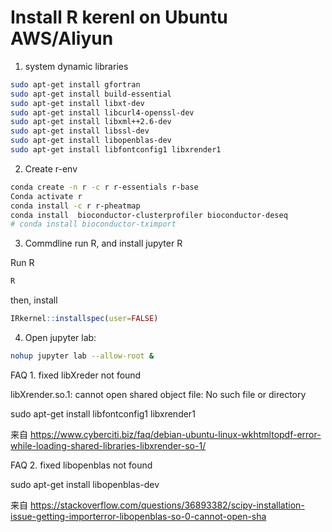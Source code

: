 # Install R kerenl on Ubuntu AWS/Aliyun

1. system dynamic libraries
```bash
sudo apt-get install gfortran
sudo apt-get install build-essential 
sudo apt-get install libxt-dev 
sudo apt-get install libcurl4-openssl-dev
sudo apt-get install libxml++2.6-dev
sudo apt-get install libssl-dev
sudo apt-get install libopenblas-dev
sudo apt-get install libfontconfig1 libxrender1
```

2. Create r-env 
```bash
conda create -n r -c r r-essentials r-base
Conda activate r
conda install -c r r-pheatmap 
conda install  bioconductor-clusterprofiler bioconductor-deseq
# conda install bioconductor-tximport
```
3. Commdline run R, and install jupyter R  

Run R 
```bash
R
```
then, install
```R
IRkernel::installspec(user=FALSE)
```


4. Open jupyter lab:

```bash
nohup jupyter lab --allow-root &
```


FAQ 1. fixed libXreder not found

libXrender.so.1: cannot open shared object file: No such file or directory


sudo apt-get install libfontconfig1 libxrender1

来自 <https://www.cyberciti.biz/faq/debian-ubuntu-linux-wkhtmltopdf-error-while-loading-shared-libraries-libxrender-so-1/> 


FAQ 2. fixed libopenblas not found

sudo apt-get install libopenblas-dev


来自 <https://stackoverflow.com/questions/36893382/scipy-installation-issue-getting-importerror-libopenblas-so-0-cannot-open-sha> 